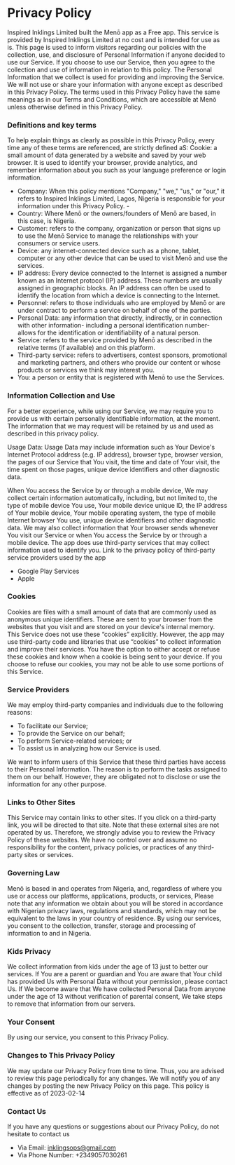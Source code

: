 # Privacy Policy

Inspired Inklings Limited built the Menō app as a Free app. This service is provided by Inspired Inklings Limited at no cost and is intended for use as is. This page is used to inform visitors regarding our policies with the collection, use, and disclosure of Personal Information if anyone decided to use our Service. If you choose to use our Service, then you agree to the collection and use of information in relation to this policy. The Personal Information that we collect is used for providing and improving the Service. We will not use or share your information with anyone except as described in this Privacy Policy. The terms used in this Privacy Policy have the same meanings as in our Terms and Conditions, which are accessible at Menō unless otherwise defined in this Privacy Policy. 

### Definitions and key terms

To help explain things as clearly as possible in this Privacy Policy, every time any of these terms are referenced, are strictly defined aS: 
Cookie: a small amount of data generated by a website and saved by your web browser. It is used to identify your browser, provide analytics, and remember information about you such as your language preference or login information. 
- Company: When this policy mentions "Company," "we," "us," or "our," it refers to Inspired Inklings Limited, Lagos, Nigeria is responsible for your information under this Privacy Policy.  -
- Country: Where Menō or the owners/founders of Menō are based, in this case, is Nigeria. 
- Customer: refers to the company, organization or person that signs up to use the Menō Service to manage the relationships with your consumers or service users. 
- Device: any internet-connected device such as a phone, tablet, computer or any other device that can be used to visit Menō and use the services. 
- IP address: Every device connected to the Internet is assigned a number known as an Internet protocol (IP) address. These numbers are usually assigned in geographic blocks. An IP address can often be used to identify the location from which a device is connecting to the Internet. 
- Personnel: refers to those individuals who are employed by Menō or are under contract to perform a service on behalf of one of the parties. 
- Personal Data: any information that directly, indirectly, or in connection with other information- including a personal identification number- allows for the identification or identifiability of a natural person. 
- Service: refers to the service provided by Menō as described in the relative terms (if available) and on this platform. 
- Third-party service: refers to advertisers, contest sponsors, promotional and marketing partners, and others who provide our content or whose products or services we think may interest you. 
- You: a person or entity that is registered with Menō to use the Services. 

### Information Collection and Use

For a better experience, while using our Service, we may require you to provide us with certain personally identifiable information, at the moment. The information that we may request will be retained by us and used as described in this privacy policy.

Usage Data: Usage Data may include information such as Your Device's Internet Protocol address (e.g. IP address), browser type, browser version, the pages of our Service that You visit, the time and date of Your visit, the time spent on those pages, unique device identifiers and other diagnostic data.

When You access the Service by or through a mobile device, We may collect certain information automatically, including, but not limited to, the type of mobile device You use, Your mobile device unique ID, the IP address of Your mobile device, Your mobile operating system, the type of mobile Internet browser You use, unique device identifiers and other diagnostic data.
We may also collect information that Your browser sends whenever You visit our Service or when You access the Service by or through a mobile device. The app does use third-party services that may collect information used to identify you. 
Link to the privacy policy of third-party service providers used by the app
- Google Play Services
- Apple

### Cookies

Cookies are files with a small amount of data that are commonly used as anonymous unique identifiers. These are sent to your browser from the websites that you visit and are stored on your device's internal memory.
This Service does not use these “cookies” explicitly. However, the app may use third-party code and libraries that use “cookies” to collect information and improve their services. You have the option to either accept or refuse these cookies and know when a cookie is being sent to your device. If you choose to refuse our cookies, you may not be able to use some portions of this Service.

### Service Providers

We may employ third-party companies and individuals due to the following reasons:
- To facilitate our Service; 
- To provide the Service on our behalf; 
- To perform Service-related services; or 
- To assist us in analyzing how our Service is used.

We want to inform users of this Service that these third parties have access to their Personal Information. The reason is to perform the tasks assigned to them on our behalf. However, they are obligated not to disclose or use the information for any other purpose.

### Links to Other Sites

This Service may contain links to other sites. If you click on a third-party link, you will be directed to that site. Note that these external sites are not operated by us. Therefore, we strongly advise you to review the Privacy Policy of these websites. We have no control over and assume no responsibility for the content, privacy policies, or practices of any third-party sites or services. 

### Governing Law

Menō is based in and operates from Nigeria, and, regardless of where you use or access our platforms, applications, products, or services, Please note that any information we obtain about you will be stored in accordance with Nigerian privacy laws, regulations and standards, which may not be equivalent to the laws in your country of residence. By using our services, you consent to the collection, transfer, storage and processing of information to and in Nigeria.

### Kids Privacy

We collect information from kids under the age of 13 just to better our services. If You are a parent or guardian and You are aware that Your child has provided Us with Personal Data without your permission, please contact Us. If We become aware that We have collected Personal Data from anyone under the age of 13 without verification of parental consent, We take steps to remove that information from our servers.

### Your Consent

By using our service, you consent to this Privacy Policy. 

### Changes to This Privacy Policy 

We may update our Privacy Policy from time to time. Thus, you are advised to review this page periodically for any changes. We will notify you of any changes by posting the new Privacy Policy on this page.
This policy is effective as of 2023-02-14

### Contact Us

If you have any questions or suggestions about our Privacy Policy, do not hesitate to contact us
- Via Email: [inklingsops@gmail.com](mailto:inklingsops@gmail.com) 
- Via Phone Number: +2349057030261